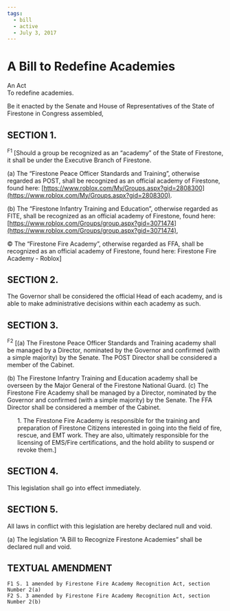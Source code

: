 ```yaml
---
tags:
  - bill
  - active
  - July 3, 2017
---
```


# A Bill to Redefine Academies

An Act<br/>
To redefine academies.

Be it enacted by the Senate and House of Representatives of the State of Firestone in Congress assembled,

## SECTION 1.

<sup>F1</sup>
[Should a group be recognized as an “academy” of the State of Firestone, it
shall be under the Executive Branch of Firestone.

(a) The “Firestone Peace Officer Standards and Training”, otherwise regarded as POST, shall
be recognized as an official academy of Firestone, found here:
[https://www.roblox.com/My/Groups.aspx?gid=2808300](https://www.roblox.com/My/Groups.aspx?gid=2808300).

(b) The “Firestone Infantry Training and Education”, otherwise regarded as FITE, shall be
recognized as an official academy of Firestone, found here:
[https://www.roblox.com/Groups/group.aspx?gid=3071474](https://www.roblox.com/Groups/group.aspx?gid=3071474),

© The “Firestone Fire Academy”, otherwise regarded as FFA, shall be recognized as an
official academy of Firestone, found here: Firestone Fire Academy - Roblox]

## SECTION 2.

The Governor shall be considered the official Head of each academy, and is able
to make administrative decisions within each academy as such.

## SECTION 3.

<sup>F2</sup>
[(a) The Firestone Peace Officer Standards and Training academy shall be
managed by a Director, nominated by the Governor and confirmed (with a simple majority)
by the Senate. The POST Director shall be considered a member of the Cabinet.

(b) The Firestone Infantry Training and Education academy shall be overseen by the Major
General of the Firestone National Guard.
(c) The Firestone Fire Academy shall be managed by a Director, nominated by the Governor
and confirmed (with a simple majority) by the Senate. The FFA Director shall be considered
a member of the Cabinet.

<ul>
1. The Firestone Fire Academy is responsible for the training and preparation of
Firestone Citizens interested in going into the field of fire, rescue, and EMT work.
They are also, ultimately responsible for the licensing of EMS/Fire certifications, and
the hold ability to suspend or revoke them.]
</ul>

## SECTION 4.

This legislation shall go into effect immediately.

## SECTION 5.

All laws in conflict with this legislation are hereby declared null and void.

(a) The legislation “A Bill to Recognize Firestone Academies” shall be declared null and
void.

## TEXTUAL AMENDMENT
```
F1 S. 1 amended by Firestone Fire Academy Recognition Act, section Number 2(a)
F2 S. 3 amended by Firestone Fire Academy Recognition Act, section Number 2(b)
```